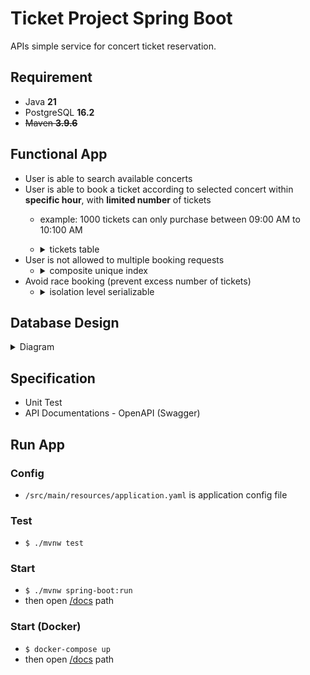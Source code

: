 # Ticket Project Spring Boot

APIs simple service for concert ticket reservation.

## Requirement

- Java **21**
- PostgreSQL **16.2**
- ~~Maven **3.9.6**~~

## Functional App

- User is able to search available concerts
- User is able to book a ticket according to selected concert within **specific hour**, with **limited number** of tickets
  - example: 1000 tickets can only purchase between 09:00 AM to 10:100 AM
  - <details><summary>tickets table</summary>

    ```java
    @Entity
    @Table(name = "tickets")
    public class Ticket {
        @Column(name = "available_from", nullable = false)
        private java.sql.Time availableFrom;

        @Column(name = "available_to", nullable = false)
        private java.sql.Time availableTo;

        @Column(name = "quota", nullable = false)
        private Integer quota;

        @Column(name = "quota_remaining", nullable = false)
        private Integer quotaRemaining;
    }
    ```
    </details>
- User is not allowed to multiple booking requests
  - <details><summary>composite unique index</summary>

    ```java
    @Table(name = "bookings", uniqueConstraints = {
            @UniqueConstraint(columnNames = {"id_user", "id_ticket"})
    });
    ```
    </details>
- Avoid race booking (prevent excess number of tickets)
  - <details><summary>isolation level serializable</summary>

    ```java
    @Override
    @Transactional(isolation = Isolation.SERIALIZABLE)
    public UserBooking create(@NonNull Booking booking) {}
    ```
    </details>

## Database Design

<details>
<summary>Diagram</summary>

![image](diagram-ticket-booking.png "Ticket Booking ERD")
  
- **users** table
  - made as simple as possible only _username_ column
  - for an easier testing purpose, the username will use as an identity (treated such as api-key) for booking
- **ticket_categories** table
  - to categorize types of tickets (Concert, Tours, Theater)
  - only a _name_ column to make it simpler
- **ticket_status** as enum
  - UPCOMING : Tickets are not yet available for purchase but will be in the future
  - CANCELLED : Tickets have been cancelled
  - AVAILABLE : Tickets are available for purchase
  - ENDED : Tickets are no longer available for sale, even though they haven't been completely sold out
  - SOLD_OUT : All tickets have been sold 
- **tickets** table
  - ticket representation and most of the application functions are here
  - _status_ column is used for **search available tickets (concerts)**
  - _quota_ column to determine the number of tickets
  - _quota_remaining_ column indicates the remaining quantity of tickets available for purchase or allocation **(limited number of tickets)**
  - _available_from_ column specifies the start time during which tickets or bookings become available for purchase or reservation
  - _available_to_ column indicating when bookings or purchasing tickets closes
    - with these _[available_from, available_to]_ columns, the ticket purchase time becomes more specific **(specific hour)**
- **bookings** table
  - representation of the user who purchased the ticket
  - one user  through _id_user_ column can have many different tickets
  - one ticket through _id_ticket_ column can be owned by many different users
  - but one user can only have one same ticket **(not allowed to multiple booking requests)**
    - composite unique index from _id_user_ and _id_ticket_ is the solution
</details>

## Specification

- Unit Test
- API Documentations - OpenAPI (Swagger)

## Run App

### Config

- `/src/main/resources/application.yaml` is application config file

### Test

- `$ ./mvnw test`

### Start

- `$ ./mvnw spring-boot:run`
- then open [/docs](http://localhost:8080/docs) path

### Start (Docker)

- `$ docker-compose up`
- then open [/docs](http://localhost:8080/docs) path
